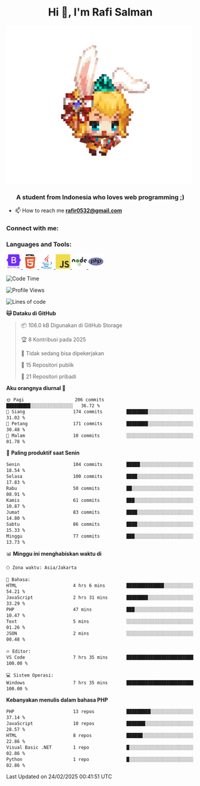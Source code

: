 <h1 align="center">Hi 👋, I'm Rafi Salman</h1>
<img src="img/lp.gif" /> 
<h3 align="center">A student from Indonesia who loves web programming ;)</h3>

- 📫 How to reach me **rafir0532@gmail.com**

<h3 align="left">Connect with me:</h3>
<p align="left">
</p>

<h3 align="left">Languages and Tools:</h3>
<p align="left"> <a href="https://getbootstrap.com" target="_blank" rel="noreferrer"> <img src="https://raw.githubusercontent.com/devicons/devicon/master/icons/bootstrap/bootstrap-plain-wordmark.svg" alt="bootstrap" width="40" height="40"/> </a> <a href="https://www.w3.org/html/" target="_blank" rel="noreferrer"> <img src="https://raw.githubusercontent.com/devicons/devicon/master/icons/html5/html5-original-wordmark.svg" alt="html5" width="40" height="40"/> </a> <a href="https://www.java.com" target="_blank" rel="noreferrer"> <img src="https://raw.githubusercontent.com/devicons/devicon/master/icons/java/java-original.svg" alt="java" width="40" height="40"/> </a> <a href="https://developer.mozilla.org/en-US/docs/Web/JavaScript" target="_blank" rel="noreferrer"> <img src="https://raw.githubusercontent.com/devicons/devicon/master/icons/javascript/javascript-original.svg" alt="javascript" width="40" height="40"/> </a> <a href="https://nodejs.org" target="_blank" rel="noreferrer"> <img src="https://raw.githubusercontent.com/devicons/devicon/master/icons/nodejs/nodejs-original-wordmark.svg" alt="nodejs" width="40" height="40"/> </a> <a href="https://www.php.net" target="_blank" rel="noreferrer"> <img src="https://raw.githubusercontent.com/devicons/devicon/master/icons/php/php-original.svg" alt="php" width="40" height="40"/> </a> </p>

<!--START_SECTION:waka-->
![Code Time](http://img.shields.io/badge/Code%20Time-340%20hrs%2047%20mins-blue)

![Profile Views](http://img.shields.io/badge/Profil%20dilihat-0-blue)

![Lines of code](https://img.shields.io/badge/Sejak%20Hello%20World%20aku%20telah%20menulis-1.7%20million%20baris%20kode-blue)

**🐱 Dataku di GitHub** 

> 📦 106.0 kB Digunakan di GitHub Storage 
 > 
> 🏆 8 Kontribusi pada 2025
 > 
> 🚫 Tidak sedang bisa dipekerjakan
 > 
> 📜 15 Repositori publik 
 > 
> 🔑 21 Repositori pribadi 
 > 
**Aku orangnya diurnal 🐤** 

```text
🌞 Pagi                   206 commits         █████████░░░░░░░░░░░░░░░░   36.72 % 
🌆 Siang                  174 commits         ████████░░░░░░░░░░░░░░░░░   31.02 % 
🌃 Petang                 171 commits         ████████░░░░░░░░░░░░░░░░░   30.48 % 
🌙 Malam                  10 commits          ░░░░░░░░░░░░░░░░░░░░░░░░░   01.78 % 
```
📅 **Paling produktif saat Senin** 

```text
Senin                    104 commits         █████░░░░░░░░░░░░░░░░░░░░   18.54 % 
Selasa                   100 commits         ████░░░░░░░░░░░░░░░░░░░░░   17.83 % 
Rabu                     50 commits          ██░░░░░░░░░░░░░░░░░░░░░░░   08.91 % 
Kamis                    61 commits          ███░░░░░░░░░░░░░░░░░░░░░░   10.87 % 
Jumat                    83 commits          ████░░░░░░░░░░░░░░░░░░░░░   14.80 % 
Sabtu                    86 commits          ████░░░░░░░░░░░░░░░░░░░░░   15.33 % 
Minggu                   77 commits          ███░░░░░░░░░░░░░░░░░░░░░░   13.73 % 
```


📊 **Minggu ini menghabiskan waktu di** 

```text
🕑︎ Zona waktu: Asia/Jakarta

💬 Bahasa: 
HTML                     4 hrs 6 mins        ██████████████░░░░░░░░░░░   54.21 % 
JavaScript               2 hrs 31 mins       ████████░░░░░░░░░░░░░░░░░   33.29 % 
PHP                      47 mins             ███░░░░░░░░░░░░░░░░░░░░░░   10.47 % 
Text                     5 mins              ░░░░░░░░░░░░░░░░░░░░░░░░░   01.26 % 
JSON                     2 mins              ░░░░░░░░░░░░░░░░░░░░░░░░░   00.48 % 

🔥 Editor: 
VS Code                  7 hrs 35 mins       █████████████████████████   100.00 % 

💻 Sistem Operasi: 
Windows                  7 hrs 35 mins       █████████████████████████   100.00 % 
```

**Kebanyakan menulis dalam bahasa PHP** 

```text
PHP                      13 repos            █████████░░░░░░░░░░░░░░░░   37.14 % 
JavaScript               10 repos            ███████░░░░░░░░░░░░░░░░░░   28.57 % 
HTML                     8 repos             ██████░░░░░░░░░░░░░░░░░░░   22.86 % 
Visual Basic .NET        1 repo              █░░░░░░░░░░░░░░░░░░░░░░░░   02.86 % 
Python                   1 repo              █░░░░░░░░░░░░░░░░░░░░░░░░   02.86 % 
```




 Last Updated on 24/02/2025 00:41:51 UTC
<!--END_SECTION:waka-->
